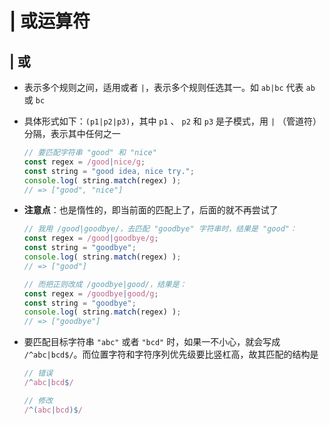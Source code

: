 # | 或运算符

## | 或

  - 表示多个规则之间，适用或者 `|`，表示多个规则任选其一。如 `ab|bc` 代表 `ab` 或 `bc`

  - 具体形式如下：`(p1|p2|p3)`，其中 `p1` 、 `p2` 和 `p3` 是子模式，用  `|` （管道符）分隔，表示其中任何之一

    ```javascript
    // 要匹配字符串 "good" 和 "nice"
    const regex = /good|nice/g;
    const string = "good idea, nice try.";
    console.log( string.match(regex) );
    // => ["good", "nice"]
    ```

  - **注意点**：也是惰性的，即当前面的匹配上了，后面的就不再尝试了

    ```javascript
    // 我用 /good|goodbye/，去匹配 "goodbye" 字符串时，结果是 "good"：
    const regex = /good|goodbye/g;
    const string = "goodbye";
    console.log( string.match(regex) );
    // => ["good"]

    // 而把正则改成 /goodbye|good/，结果是：
    const regex = /goodbye|good/g;
    const string = "goodbye";
    console.log( string.match(regex) );
    // => ["goodbye"]
    ```

  - 要匹配目标字符串 `"abc"` 或者 `"bcd"` 时，如果一不小心，就会写成  `/^abc|bcd$/`。而位置字符和字符序列优先级要比竖杠高，故其匹配的结构是

    ```javascript
    // 错误
    /^abc|bcd$/

    // 修改
    /^(abc|bcd)$/
    ```